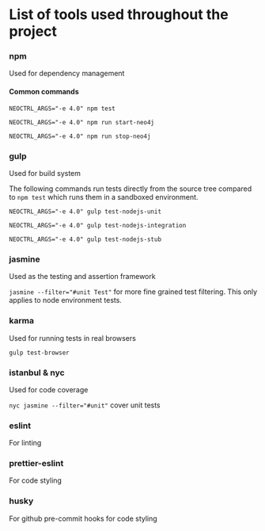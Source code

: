 # List of tools used throughout the project

### npm
Used for dependency management

#### Common commands

`NEOCTRL_ARGS="-e 4.0" npm test`

`NEOCTRL_ARGS="-e 4.0" npm run start-neo4j`

`NEOCTRL_ARGS="-e 4.0" npm run stop-neo4j`

### gulp
Used for build system

The following commands run tests directly from the source tree compared to `npm test` which runs them in a sandboxed environment.

`NEOCTRL_ARGS="-e 4.0" gulp test-nodejs-unit`

`NEOCTRL_ARGS="-e 4.0" gulp test-nodejs-integration`

`NEOCTRL_ARGS="-e 4.0" gulp test-nodejs-stub`

### jasmine
Used as the testing and assertion framework

`jasmine --filter="#unit Test"` for more fine grained test filtering. This only applies to node environment tests.

### karma
Used for running tests in real browsers

`gulp test-browser`

### istanbul & nyc
Used for code coverage

`nyc jasmine --filter="#unit"` cover unit tests

### eslint
For linting

### prettier-eslint
For code styling

### husky
For github pre-commit hooks for code styling

